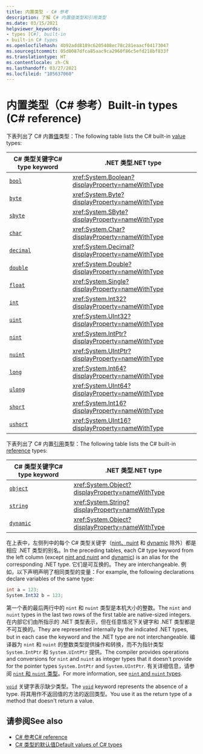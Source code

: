 ```yaml
---
title: 内置类型 - C# 参考
description: 了解 C# 内置值类型和引用类型
ms.date: 03/15/2021
helpviewer_keywords:
- types [C#], built-in
- built-in C# types
ms.openlocfilehash: 4b92add8189c6205408ec78c281eaacf04173047
ms.sourcegitcommit: 05d0087dfca85aac9ca2960f86c5efd218bf833f
ms.translationtype: HT
ms.contentlocale: zh-CN
ms.lasthandoff: 03/27/2021
ms.locfileid: "105637060"
---
```

# <a name="built-in-types-c-reference"></a><span data-ttu-id="0c5a3-103">内置类型（C# 参考）</span><span class="sxs-lookup"><span data-stu-id="0c5a3-103">Built-in types (C# reference)</span></span>

<span data-ttu-id="0c5a3-104">下表列出了 C# 内置[值](value-types.md)类型：</span><span class="sxs-lookup"><span data-stu-id="0c5a3-104">The following table lists the C# built-in [value](value-types.md) types:</span></span>

|<span data-ttu-id="0c5a3-105">C# 类型关键字</span><span class="sxs-lookup"><span data-stu-id="0c5a3-105">C# type keyword</span></span>|<span data-ttu-id="0c5a3-106">.NET 类型</span><span class="sxs-lookup"><span data-stu-id="0c5a3-106">.NET type</span></span>|
|--------------|-------------------------|
|[`bool`](bool.md)|<xref:System.Boolean?displayProperty=nameWithType>|
|[`byte`](integral-numeric-types.md)|<xref:System.Byte?displayProperty=nameWithType>|
|[`sbyte`](integral-numeric-types.md)|<xref:System.SByte?displayProperty=nameWithType>|
|[`char`](char.md)|<xref:System.Char?displayProperty=nameWithType>|
|[`decimal`](floating-point-numeric-types.md)|<xref:System.Decimal?displayProperty=nameWithType>|
|[`double`](floating-point-numeric-types.md)|<xref:System.Double?displayProperty=nameWithType>|
|[`float`](floating-point-numeric-types.md)|<xref:System.Single?displayProperty=nameWithType>|
|[`int`](integral-numeric-types.md)|<xref:System.Int32?displayProperty=nameWithType>|
|[`uint`](integral-numeric-types.md)|<xref:System.UInt32?displayProperty=nameWithType>|
|[`nint`](nint-nuint.md)|<xref:System.IntPtr?displayProperty=nameWithType>|
|[`nuint`](nint-nuint.md)|<xref:System.UIntPtr?displayProperty=nameWithType>|
|[`long`](integral-numeric-types.md)|<xref:System.Int64?displayProperty=nameWithType>|
|[`ulong`](integral-numeric-types.md)|<xref:System.UInt64?displayProperty=nameWithType>|
|[`short`](integral-numeric-types.md)|<xref:System.Int16?displayProperty=nameWithType>|
|[`ushort`](integral-numeric-types.md)|<xref:System.UInt16?displayProperty=nameWithType>|

<span data-ttu-id="0c5a3-107">下表列出了 C# 内置[引用](../keywords/reference-types.md)类型：</span><span class="sxs-lookup"><span data-stu-id="0c5a3-107">The following table lists the C# built-in [reference](../keywords/reference-types.md) types:</span></span>

|<span data-ttu-id="0c5a3-108">C# 类型关键字</span><span class="sxs-lookup"><span data-stu-id="0c5a3-108">C# type keyword</span></span>|<span data-ttu-id="0c5a3-109">.NET 类型</span><span class="sxs-lookup"><span data-stu-id="0c5a3-109">.NET type</span></span>|
|--------------|-------------------------|
|[`object`](reference-types.md#the-object-type)|<xref:System.Object?displayProperty=nameWithType>|
|[`string`](reference-types.md#the-string-type)|<xref:System.String?displayProperty=nameWithType>|
|[`dynamic`](reference-types.md#the-dynamic-type)|<xref:System.Object?displayProperty=nameWithType>|

<span data-ttu-id="0c5a3-110">在上表中，左侧列中的每个 C# 类型关键字（[nint、nuint](nint-nuint.md) 和 [dynamic](reference-types.md#the-dynamic-type) 除外）都是相应 .NET 类型的别名。</span><span class="sxs-lookup"><span data-stu-id="0c5a3-110">In the preceding tables, each C# type keyword from the left column (except [nint and nuint](nint-nuint.md) and [dynamic](reference-types.md#the-dynamic-type)) is an alias for the corresponding .NET type.</span></span> <span data-ttu-id="0c5a3-111">它们是可互换的。</span><span class="sxs-lookup"><span data-stu-id="0c5a3-111">They are interchangeable.</span></span> <span data-ttu-id="0c5a3-112">例如，以下声明声明了相同类型的变量：</span><span class="sxs-lookup"><span data-stu-id="0c5a3-112">For example, the following declarations declare variables of the same type:</span></span>

```csharp
int a = 123;
System.Int32 b = 123;
```

<span data-ttu-id="0c5a3-113">第一个表的最后两行中的 `nint` 和 `nuint` 类型是本机大小的整数。</span><span class="sxs-lookup"><span data-stu-id="0c5a3-113">The `nint` and `nuint` types in the last two rows of the first table are native-sized integers.</span></span> <span data-ttu-id="0c5a3-114">在内部它们由所指示的 .NET 类型表示，但在任意情况下关键字和 .NET 类型都是不可互换的。</span><span class="sxs-lookup"><span data-stu-id="0c5a3-114">They are represented internally by the indicated .NET types, but in each case the keyword and the .NET type are not interchangeable.</span></span> <span data-ttu-id="0c5a3-115">编译器为 `nint` 和 `nuint` 的整数类型提供操作和转换，而不为指针类型 `System.IntPtr` 和 `System.UIntPtr` 提供。</span><span class="sxs-lookup"><span data-stu-id="0c5a3-115">The compiler provides operations and conversions for `nint` and `nuint` as integer types that it doesn't provide for the pointer types `System.IntPtr` and `System.UIntPtr`.</span></span> <span data-ttu-id="0c5a3-116">有关详细信息，请参阅 [`nint` 和 `nuint` 类型](nint-nuint.md)。</span><span class="sxs-lookup"><span data-stu-id="0c5a3-116">For more information, see [`nint` and `nuint` types](nint-nuint.md).</span></span>

<span data-ttu-id="0c5a3-117">[`void`](void.md) 关键字表示缺少类型。</span><span class="sxs-lookup"><span data-stu-id="0c5a3-117">The [`void`](void.md) keyword represents the absence of a type.</span></span> <span data-ttu-id="0c5a3-118">将其用作不返回值的方法的返回类型。</span><span class="sxs-lookup"><span data-stu-id="0c5a3-118">You use it as the return type of a method that doesn't return a value.</span></span>

## <a name="see-also"></a><span data-ttu-id="0c5a3-119">请参阅</span><span class="sxs-lookup"><span data-stu-id="0c5a3-119">See also</span></span>

- [<span data-ttu-id="0c5a3-120">C# 参考</span><span class="sxs-lookup"><span data-stu-id="0c5a3-120">C# reference</span></span>](../index.md)
- [<span data-ttu-id="0c5a3-121">C# 类型的默认值</span><span class="sxs-lookup"><span data-stu-id="0c5a3-121">Default values of C# types</span></span>](default-values.md)
